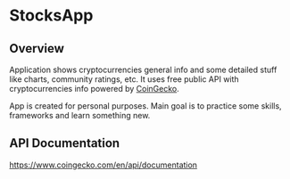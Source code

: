 # StocksApp

## Overview
Application shows cryptocurrencies general info and some detailed stuff like charts, community ratings, etc. It uses free public API with cryptocurrencies info powered by [CoinGecko](https://www.coingecko.com). 

App is created for personal purposes. Main goal is to practice some skills, frameworks and learn something new.

## API Documentation
https://www.coingecko.com/en/api/documentation
